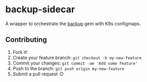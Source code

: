 # backup-sidecar

A wrapper to orchestrate the [backup](https://github.com/backup/backup) gem
with K8s configmaps.

## Contributing

1. Fork it!
2. Create your feature branch: `git checkout -b my-new-feature`
3. Commit your changes: `git commit -am 'Add some feature'`
4. Push to the branch: `git push origin my-new-feature`
5. Submit a pull request :D

